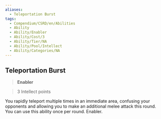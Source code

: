 ```yaml
---
aliases:
  - Teleportation Burst
tags:
  - Compendium/CSRD/en/Abilities
  - Ability
  - Ability/Enabler
  - Ability/Cost/3
  - Ability/Tier/NA
  - Ability/Pool/Intellect
  - Ability/Categories/NA
---
```

    
      
## Teleportation Burst      
>**Enabler**      
>3 Intellect points    
      
You rapidly teleport multiple times in an immediate area, confusing your opponents and allowing you to make an additional melee attack this round. You can use this ability once per round. Enabler.